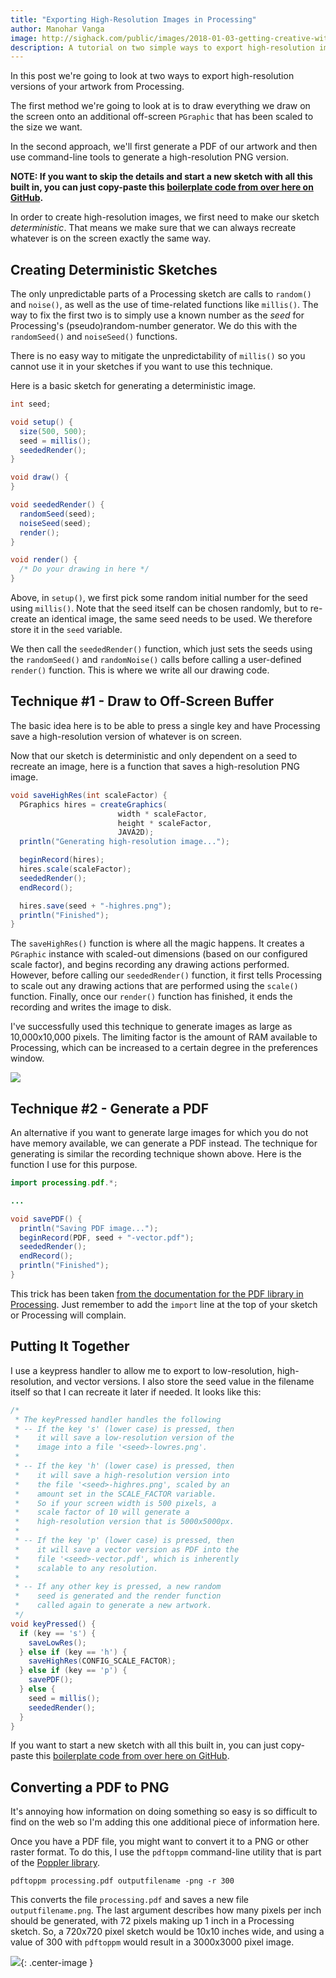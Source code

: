 ```yaml
---
title: "Exporting High-Resolution Images in Processing"
author: Manohar Vanga
image: http://sighack.com/public/images/2018-01-03-getting-creative-with-perlin-noise-fields/example-4.png
description: A tutorial on two simple ways to export high-resolution images of your artwork in Processing.
---
```


In this post we're going to look at two ways to export high-resolution versions
of your artwork from Processing.

The first method we're going to look at is to draw everything we draw on the screen
onto an additional off-screen `PGraphic` that has been scaled to the size we
want.

In the second approach, we'll first generate a PDF of our artwork and then use
command-line tools to generate a high-resolution PNG version.

**NOTE: If you want to skip the details and start a new sketch with all this built in, you can just
copy-paste this [boilerplate code from over here on GitHub](https://gist.github.com/mvanga/b1b8839f94aae70e34cfa3fb334e8845).**

In order to create high-resolution images, we first need to make our sketch _deterministic_. That means
we make sure that we can always recreate whatever is on the screen exactly
the same way.

## Creating Deterministic Sketches

The only unpredictable parts of a Processing sketch are calls to `random()` and
`noise()`, as well as the use of time-related functions like `millis()`. The
way to fix the first two is to simply use a known number as the _seed_ for
Processing's (pseudo)random-number generator. We do this with the `randomSeed()`
and `noiseSeed()` functions.

There is no easy way to mitigate the unpredictability
of `millis()` so you cannot use it in your sketches if you want to use this
technique.

Here is a basic sketch for generating a deterministic image.

```java
int seed;

void setup() {
  size(500, 500);
  seed = millis();
  seededRender();
}

void draw() {
}

void seededRender() {
  randomSeed(seed);
  noiseSeed(seed);
  render();
}

void render() {
  /* Do your drawing in here */
}
```

Above, in `setup()`, we first pick some random initial number for the seed using
`millis()`. Note that the seed itself can be chosen randomly, but to re-create
an identical image, the same seed needs to be used. We therefore store it in
the `seed` variable.

We then call the `seededRender()` function, which just sets the seeds using
the `randomSeed()` and `randomNoise()` calls before calling a user-defined
`render()` function. This is where we write all our drawing code.

## Technique #1 - Draw to Off-Screen Buffer

The basic idea here is to be able to press a single key and have Processing
save a high-resolution version of whatever is on screen.

Now that our sketch is deterministic and only dependent on a seed to recreate
an image, here is a function that saves a high-resolution PNG image.

```java
void saveHighRes(int scaleFactor) {
  PGraphics hires = createGraphics(
                        width * scaleFactor,
                        height * scaleFactor,
                        JAVA2D);
  println("Generating high-resolution image...");

  beginRecord(hires);
  hires.scale(scaleFactor);
  seededRender();
  endRecord();

  hires.save(seed + "-highres.png");
  println("Finished");
}
```
The `saveHighRes()` function is where all the magic
happens. It creates a
`PGraphic` instance with scaled-out dimensions (based on our
configured scale factor), and begins recording any drawing actions performed.
However, before calling our `seededRender()` function, it first tells Processing
to scale out any drawing actions that are performed using the
`scale()` function. Finally, once our
`render()` function has finished, it ends the recording and writes the image to disk.

I've successfully used this technique to generate images as large
as 10,000x10,000 pixels. The limiting factor is the amount of RAM available to
Processing, which can be increased to a certain degree in the preferences window.

![](/public/images/exporting-high-resolution-images-in-processing/preferences.png)

## Technique #2 - Generate a PDF

An alternative if you want to generate large images for which you do not have
memory available, we can generate a PDF instead. The technique for generating
is similar the recording technique shown above. Here is the function I use for
this purpose.

```java
import processing.pdf.*;

...

void savePDF() {
  println("Saving PDF image...");
  beginRecord(PDF, seed + "-vector.pdf");
  seededRender();
  endRecord();
  println("Finished");
}
```

This trick has been taken [from the documentation for the PDF library in Processing](https://processing.org/reference/libraries/pdf/index.html).
Just remember to add the `import` line at the top of your sketch or Processing will complain.

## Putting It Together

I use a keypress handler to allow me to export to low-resolution, high-resolution,
and vector versions. I also store the seed value in the filename itself so that
I can recreate it later if needed. It looks like this:

```java
/*
 * The keyPressed handler handles the following
 * -- If the key 's' (lower case) is pressed, then
 *    it will save a low-resolution version of the
 *    image into a file '<seed>-lowres.png'.
 *
 * -- If the key 'h' (lower case) is pressed, then
 *    it will save a high-resolution version into
 *    the file '<seed>-highres.png', scaled by an
 *    amount set in the SCALE_FACTOR variable.
 *    So if your screen width is 500 pixels, a
 *    scale factor of 10 will generate a
 *    high-resolution version that is 5000x5000px.
 *
 * -- If the key 'p' (lower case) is pressed, then
 *    it will save a vector version as PDF into the
 *    file '<seed>-vector.pdf', which is inherently
 *    scalable to any resolution.
 *
 * -- If any other key is pressed, a new random
 *    seed is generated and the render function
 *    called again to generate a new artwork.
 */
void keyPressed() {
  if (key == 's') {
    saveLowRes();
  } else if (key == 'h') {
    saveHighRes(CONFIG_SCALE_FACTOR);
  } else if (key == 'p') {
    savePDF();
  } else {
    seed = millis();
    seededRender();
  }
}
```

If you want to start a new sketch with all this built in, you can just
copy-paste this [boilerplate code from over here on GitHub](https://gist.github.com/mvanga/b1b8839f94aae70e34cfa3fb334e8845).

## Converting a PDF to PNG

It's annoying how information on doing something so easy is so difficult to
find on the web so I'm adding this one additional piece of information here.

Once you have a PDF file, you might want to convert it to a PNG or other
raster format. To do this, I use the `pdftoppm` command-line utility that is part
of the [Poppler library](https://poppler.freedesktop.org/).

```
pdftoppm processing.pdf outputfilename -png -r 300
```

This converts the file `processing.pdf` and saves a new file `outputfilename.png`.
The last argument describes how many pixels per inch should be generated,
with 72 pixels making up 1 inch in a Processing sketch. So, a 720x720 pixel
sketch would be 10x10 inches wide, and using a value of 300 with `pdftoppm`
would result in a 3000x3000 pixel image.

![](/public/images/end.gif){: .center-image }
